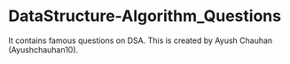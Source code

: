 # DataStructure-Algorithm_Questions
It contains famous questions on DSA.
This is created by Ayush Chauhan (Ayushchauhan10).

